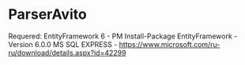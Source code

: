 # ParserAvito

Requered:
EntityFramework 6 - PM Install-Package EntityFramework -Version 6.0.0
MS SQL EXPRESS - https://www.microsoft.com/ru-ru/download/details.aspx?id=42299
